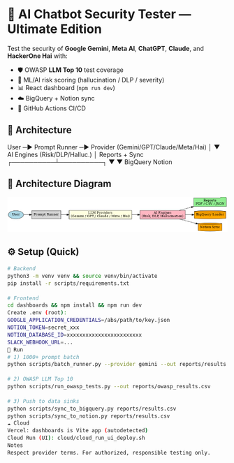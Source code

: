 # 🤖 AI Chatbot Security Tester — Ultimate Edition

Test the security of **Google Gemini**, **Meta AI**, **ChatGPT**, **Claude**, and **HackerOne Hai** with:
- 🛡️ OWASP **LLM Top 10** test coverage
- 🧠 ML/AI risk scoring (hallucination / DLP / severity)
- 📊 React dashboard (`npm run dev`)
- ☁️ BigQuery + Notion sync
- 🔁 GitHub Actions CI/CD

## 🧱 Architecture
User ─▶ Prompt Runner ─▶ Provider (Gemini/GPT/Claude/Meta/Hai)
│
▼
AI Engines (Risk/DLP/Halluc.)
│
Reports + Sync
┌──────────┴──────────┐
▼          ▼
BigQuery Notion

## 🧱 Architecture Diagram

![Architecture](ai_chatbot_security_architecture.png)

## ⚙️ Setup (Quick)
```bash
# Backend
python3 -m venv venv && source venv/bin/activate
pip install -r scripts/requirements.txt

# Frontend
cd dashboards && npm install && npm run dev
Create .env (root):
GOOGLE_APPLICATION_CREDENTIALS=/abs/path/to/key.json
NOTION_TOKEN=secret_xxx
NOTION_DATABASE_ID=xxxxxxxxxxxxxxxxxxxxxxxx
SLACK_WEBHOOK_URL=...
🧪 Run
# 1) 1000+ prompt batch
python scripts/batch_runner.py --provider gemini --out reports/results.csv

# 2) OWASP LLM Top 10
python scripts/run_owasp_tests.py --out reports/owasp_results.csv

# 3) Push to data sinks
python scripts/sync_to_bigquery.py reports/results.csv
python scripts/sync_to_notion.py reports/results.csv
☁️ Cloud
Vercel: dashboards is Vite app (autodetected)
Cloud Run (UI): cloud/cloud_run_ui_deploy.sh
Notes
Respect provider terms. For authorized, responsible testing only.
